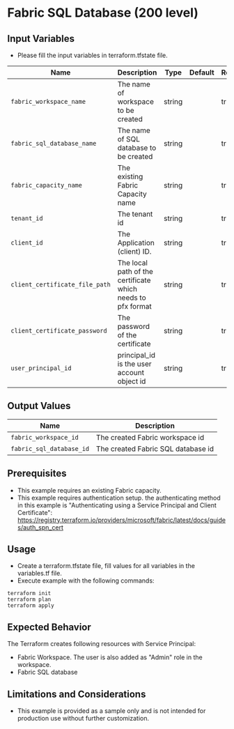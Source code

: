 # Fabric SQL Database (200 level)

## Input Variables
- Please fill the input variables in terraform.tfstate file.

| Name                                | Description                                                   | Type        | Default | Required |
|-------------------------------------|---------------------------------------------------------------|-------------|---------|----------|
| `fabric_workspace_name`             | The name of workspace to be created                           | string      |         |   true   |
| `fabric_sql_database_name`          | The name of SQL database to be created                        | string      |         |   true   |
| `fabric_capacity_name`              | The existing Fabric Capacity name                             | string      |         |   true   |
| `tenant_id`                         | The tenant id                                                 | string      |         |   true   |
| `client_id`                         | The Application (client) ID.                                  | string      |         |   true   |
| `client_certificate_file_path`      | The local path of the certificate which needs to pfx format   | string      |         |   true   |
| `client_certificate_password`       | The password of the certificate                               | string      |         |   true   |
| `user_principal_id`                 | principal_id is the user account object id                    | string      |         |   true   |

## Output Values

| Name                     | Description                           |
|--------------------------|---------------------------------------|
| `fabric_workspace_id`    | The created Fabric workspace id       |
| `fabric_sql_database_id` | The created Fabric SQL database  id   |

## Prerequisites
- This example requires an existing Fabric capacity.
- This example requires authentication setup. the authenticating method in this example is "Authenticating using a Service Principal and Client Certificate": https://registry.terraform.io/providers/microsoft/fabric/latest/docs/guides/auth_spn_cert

## Usage
- Create a terraform.tfstate file, fill values for all variables in the variables.tf file.
- Execute example with the following commands:

```shell
terraform init
terraform plan
terraform apply
```

## Expected Behavior

The Terraform creates following resources with Service Principal:

- Fabric Workspace. The user is also added as "Admin" role in the workspace.
- Fabric SQL database

## Limitations and Considerations

- This example is provided as a sample only and is not intended for production use without further customization.
